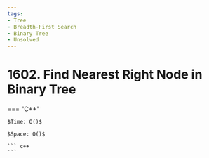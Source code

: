 ```yaml
---
tags:
- Tree
- Breadth-First Search
- Binary Tree
- Unsolved
---
```



# 1602. Find Nearest Right Node in Binary Tree

=== "C++"

    $Time: O()$

    $Space: O()$

    ``` c++
    ```